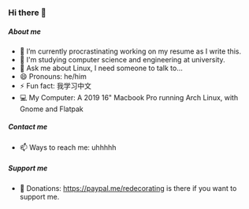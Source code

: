 ### Hi there 👋

##### About me
- 🔭 I’m currently procrastinating working on my resume as I write this.
- 🌱 I'm studying computer science and engineering at university.
- 💬 Ask me about Linux, I need someone to talk to...
- 😄 Pronouns: he/him
- ⚡ Fun fact: 我学习中文
- 💻 My Computer: A 2019 16" Macbook Pro running Arch Linux, with Gnome and Flatpak
##### Contact me
- 📫 Ways to reach me: uhhhhh
##### Support me
- 💸 Donations: https://paypal.me/redecorating is there if you want to support me.
